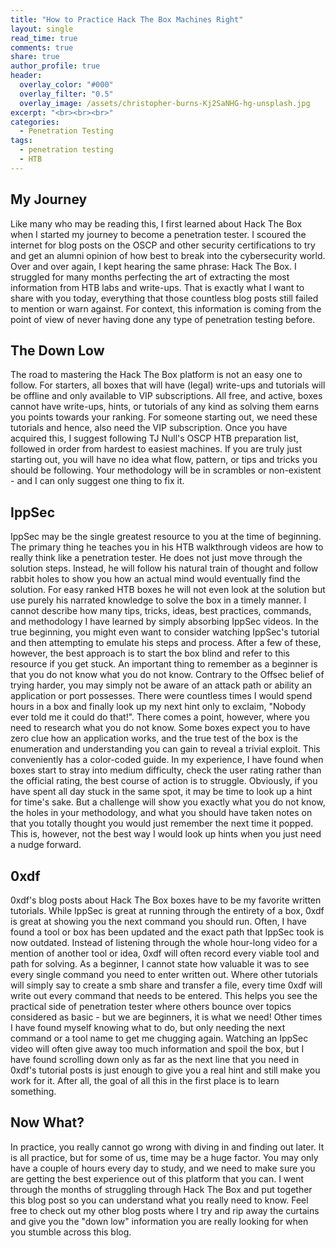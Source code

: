 ```yaml
---
title: "How to Practice Hack The Box Machines Right"
layout: single
read_time: true
comments: true
share: true
author_profile: true
header:
  overlay_color: "#000"
  overlay_filter: "0.5"
  overlay_image: /assets/christopher-burns-Kj2SaNHG-hg-unsplash.jpg
excerpt: "<br><br><br>"
categories:
  - Penetration Testing
tags:
  - penetration testing
  - HTB
---
```


## My Journey
Like many who may be reading this, I first learned about Hack The Box when I started my journey to become a penetration tester. I scoured the internet for blog posts on the OSCP and other security certifications to try and get an alumni opinion of how best to break into the cybersecurity world. Over and over again, I kept hearing the same phrase: Hack The Box. I struggled for many months perfecting the art of extracting the most information from HTB labs and write-ups. That is exactly what I want to share with you today, everything that those countless blog posts still failed to mention or warn against. For context, this information is coming from the point of view of never having done any type of penetration testing before.

## The Down Low
The road to mastering the Hack The Box platform is not an easy one to follow. For starters, all boxes that will have (legal) write-ups and tutorials will be offline and only available to VIP subscriptions. All free, and active, boxes cannot have write-ups, hints, or tutorials of any kind as solving them earns you points towards your ranking. For someone starting out, we need these tutorials and hence, also need the VIP subscription. Once you have acquired this, I suggest following TJ Null's OSCP HTB preparation list, followed in order from hardest to easiest machines. If you are truly just starting out, you will have no idea what flow, pattern, or tips and tricks you should be following. Your methodology will be in scrambles or non-existent - and I can only suggest one thing to fix it.

## IppSec
IppSec may be the single greatest resource to you at the time of beginning. The primary thing he teaches you in his HTB walkthrough videos are how to really think like a penetration tester. He does not just move through the solution steps. Instead, he will follow his natural train of thought and follow rabbit holes to show you how an actual mind would eventually find the solution. For easy ranked HTB boxes he will not even look at the solution but use purely his narrated knowledge to solve the box in a timely manner. I cannot describe how many tips, tricks, ideas, best practices, commands, and methodology I have learned by simply absorbing IppSec videos. In the true beginning, you might even want to consider watching IppSec's tutorial and then attempting to emulate his steps and process. After a few of these, however, the best approach is to start the box blind and refer to this resource if you get stuck. An important thing to remember as a beginner is that you do not know what you do not know. Contrary to the Offsec belief of trying harder, you may simply not be aware of an attack path or ability an application or port possesses. There were countless times I would spend hours in a box and finally look up my next hint only to exclaim, "Nobody ever told me it could do that!". There comes a point, however, where you need to research what you do not know. Some boxes expect you to have zero clue how an application works, and the true test of the box is the enumeration and understanding you can gain to reveal a trivial exploit. This conveniently has a color-coded guide. In my experience, I have found when boxes start to stray into medium difficulty, check the user rating rather than the official rating, the best course of action is to struggle. Obviously, if you have spent all day stuck in the same spot, it may be time to look up a hint for time's sake. But a challenge will show you exactly what you do not know, the holes in your methodology, and what you should have taken notes on that you totally thought you would just remember the next time it popped. This is, however, not the best way I would look up hints when you just need a nudge forward.

## 0xdf
0xdf's blog posts about Hack The Box boxes have to be my favorite written tutorials. While IppSec is great at running through the entirety of a box, 0xdf is great at showing you the next command you should run. Often, I have found a tool or box has been updated and the exact path that IppSec took is now outdated. Instead of listening through the whole hour-long video for a mention of another tool or idea, 0xdf will often record every viable tool and path for solving. As a beginner, I cannot state how valuable it was to see every single command you need to enter written out. Where other tutorials will simply say to create a smb share and transfer a file, every time 0xdf will write out every command that needs to be entered. This helps you see the practical side of penetration tester where others bounce over topics considered as basic - but we are beginners, it is what we need! Other times I have found myself knowing what to do, but only needing the next command or a tool name to get me chugging again. Watching an IppSec video will often give away too much information and spoil the box, but I have found scrolling down only as far as the next line that you need in 0xdf's tutorial posts is just enough to give you a real hint and still make you work for it. After all, the goal of all this in the first place is to learn something.

## Now What?
In practice, you really cannot go wrong with diving in and finding out later. It is all practice, but for some of us, time may be a huge factor. You may only have a couple of hours every day to study, and we need to make sure you are getting the best experience out of this platform that you can. I went through the months of struggling through Hack The Box and put together this blog post so you can understand what you really need to know. Feel free to check out my other blog posts where I try and rip away the curtains and give you the "down low" information you are really looking for when you stumble across this blog.
